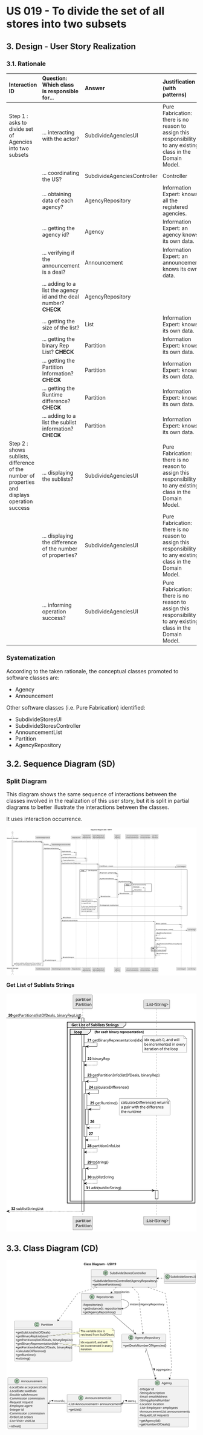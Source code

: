 # US 019 - To divide the set of all stores into two subsets

## 3. Design - User Story Realization 

### 3.1. Rationale


| Interaction ID                                                                                  | Question: Which class is responsible for...                        | Answer                      | Justification (with patterns)                                                                                 |
|:------------------------------------------------------------------------------------------------|:-------------------------------------------------------------------|:----------------------------|:--------------------------------------------------------------------------------------------------------------|
| Step 1 : asks to divide set of Agencies into two subsets                                        | ... interacting with the actor?                                    | SubdivideAgenciesUI         | Pure Fabrication: there is no reason to assign this responsibility to any existing class in the Domain Model. |
|                                                                                                 | ... coordinating the US?                                           | SubdivideAgenciesController | Controller                                                                                                    |
|                                                                                                 | ... obtaining data of each agency?                                 | AgencyRepository            | Information Expert: knows all the registered agencies.                                                        |
|                                                                                                 | ... getting the agency id?                                         | Agency                      | Information Expert: an agency knows its own data.                                                             |
|                                                                                                 | ... verifying if the announcement is a deal?                       | Announcement                | Information Expert: an announcement knows its own data.                                                       |
|                                                                                                 | ... adding to a list the agency id and the deal number? **CHECK**  | AgencyRepository            |                                                                                                               |
|                                                                                                 | ... getting the size of the list?                                  | List<Integer>               | Information Expert: knows its own data.                                                                       |
|                                                                                                 | ... getting the binary Rep List?     **CHECK**                     | Partition                   | Information Expert: knows its own data.                                                                       |
|                                                                                                 | ... getting the Partition Information?   **CHECK**                 | Partition                   | Information Expert: knows its own data.                                                                       |
|                                                                                                 | ... getting the Runtime difference?       **CHECK**                | Partition                   | Information Expert: knows its own data.                                                                       |
|                                                                                                 | ... adding to a list the sublist information?   **CHECK**          | Partition                   | Information Expert: knows its own data.                                                                       |
| Step 2 : shows sublists, difference of the number of properties and displays operation success  | ... displaying the sublists?                                       | SubdivideAgenciesUI         | Pure Fabrication: there is no reason to assign this responsibility to any existing class in the Domain Model. |
|                                                                                                 | ... displaying the difference of the number of properties?         | SubdivideAgenciesUI         | Pure Fabrication: there is no reason to assign this responsibility to any existing class in the Domain Model. |
|                                                                                                 | ... informing operation success?                                   | SubdivideAgenciesUI         | Pure Fabrication: there is no reason to assign this responsibility to any existing class in the Domain Model. |

### Systematization ##

According to the taken rationale, the conceptual classes promoted to software classes are: 

 * Agency
 * Announcement

Other software classes (i.e. Pure Fabrication) identified: 

 * SubdivideStoresUI  
 * SubdivideStoresController
 * AnnouncementList
 * Partition
 * AgencyRepository


## 3.2. Sequence Diagram (SD)

### Split Diagram

This diagram shows the same sequence of interactions between the classes involved in the realization of this user story,
but it is split in partial diagrams to better illustrate the interactions between the classes.

It uses interaction occurrence.

![Sequence Diagram - Full](svg/us019-sequence-diagram-split.svg)

**Get List of Sublists Strings**

![Sequence Diagram - Partial - Get List of Sublists Strings](svg/us019-sequence-diagram-partial-get-list-of-sublists-strings.svg)


## 3.3. Class Diagram (CD)

![Class Diagram](svg/us019-class-diagram.svg)